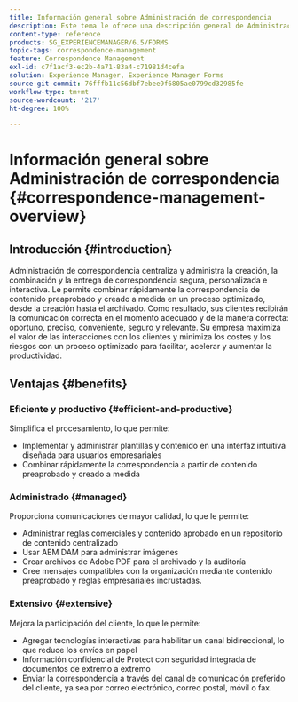 ```yaml
---
title: Información general sobre Administración de correspondencia
description: Este tema le ofrece una descripción general de Administración de correspondencia.
content-type: reference
products: SG_EXPERIENCEMANAGER/6.5/FORMS
topic-tags: correspondence-management
feature: Correspondence Management
exl-id: c7f1acf3-ec2b-4a71-83a4-c71981d4cefa
solution: Experience Manager, Experience Manager Forms
source-git-commit: 76fffb11c56dbf7ebee9f6805ae0799cd32985fe
workflow-type: tm+mt
source-wordcount: '217'
ht-degree: 100%

---
```


# Información general sobre Administración de correspondencia {#correspondence-management-overview}

## Introducción {#introduction}

Administración de correspondencia centraliza y administra la creación, la combinación y la entrega de correspondencia segura, personalizada e interactiva. Le permite combinar rápidamente la correspondencia de contenido preaprobado y creado a medida en un proceso optimizado, desde la creación hasta el archivado. Como resultado, sus clientes recibirán la comunicación correcta en el momento adecuado y de la manera correcta: oportuno, preciso, conveniente, seguro y relevante. Su empresa maximiza el valor de las interacciones con los clientes y minimiza los costes y los riesgos con un proceso optimizado para facilitar, acelerar y aumentar la productividad.

## Ventajas {#benefits}

### Eficiente y productivo {#efficient-and-productive}

Simplifica el procesamiento, lo que permite:

* Implementar y administrar plantillas y contenido en una interfaz intuitiva diseñada para usuarios empresariales
* Combinar rápidamente la correspondencia a partir de contenido preaprobado y creado a medida

### Administrado {#managed}

Proporciona comunicaciones de mayor calidad, lo que le permite:

* Administrar reglas comerciales y contenido aprobado en un repositorio de contenido centralizado
* Usar AEM DAM para administrar imágenes
* Crear archivos de Adobe PDF para el archivado y la auditoría
* Cree mensajes compatibles con la organización mediante contenido preaprobado y reglas empresariales incrustadas.

### Extensivo {#extensive}

Mejora la participación del cliente, lo que le permite:

* Agregar tecnologías interactivas para habilitar un canal bidireccional, lo que reduce los envíos en papel
* Información confidencial de Protect con seguridad integrada de documentos de extremo a extremo
* Enviar la correspondencia a través del canal de comunicación preferido del cliente, ya sea por correo electrónico, correo postal, móvil o fax.
